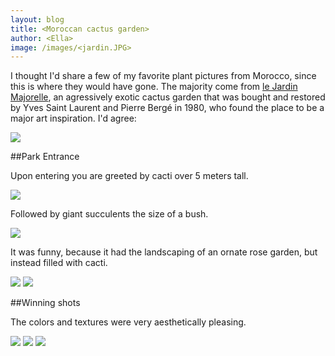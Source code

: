 ```yaml
---
layout: blog
title: <Moroccan cactus garden>
author: <Ella>
image: /images/<jardin.JPG>
---
```


I thought I'd share a few of my favorite plant pictures from Morocco, since this is where they would have gone. The majority come from [le Jardin Majorelle](http://jardinmajorelle.com/ang/), an agressively exotic cactus garden that was bought and restored by Yves Saint Laurent and Pierre Bergé in 1980, who found the place to be a major art inspiration. I'd agree:

![](/images/<cactusdrawing.jpg>)

##Park Entrance

Upon entering you are greeted by cacti over 5 meters tall.

![](/images/<tallcacti.JPG>)

Followed by giant succulents the size of a bush.

![](/images/<manysucc.JPG>)

It was funny, because it had the landscaping of an ornate rose garden, but instead filled with cacti.

![](/images/<thiccactus.JPG>)
![](/images/<manycacti.JPG>)

##Winning shots

The colors and textures were very aesthetically pleasing.

![](/images/<glowingsucc.JPG>)
![](/images/<backgroundcactus2.JPG>)
![](/images/<backgroundcactus.jpg>)
